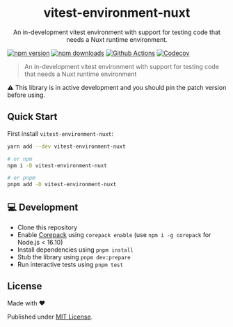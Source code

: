 <h1 align="center">vitest-environment-nuxt</h1>
<p align="center">An in-development vitest environment with support for testing code that needs a Nuxt runtime environment.</p>

<p align="center">

[![npm version][npm-version-src]][npm-version-href]
[![npm downloads][npm-downloads-src]][npm-downloads-href]
[![Github Actions][github-actions-src]][github-actions-href]
[![Codecov][codecov-src]][codecov-href]

</p>

> An in-development vitest environment with support for testing code that needs a Nuxt runtime environment

⚠️ This library is in active development and you should pin the patch version before using.

## Quick Start

First install `vitest-environment-nuxt`:

```bash
yarn add --dev vitest-environment-nuxt

# or npm
npm i -D vitest-environment-nuxt

# or pnpm
pnpm add -D vitest-environment-nuxt
```

## 💻 Development

- Clone this repository
- Enable [Corepack](https://github.com/nodejs/corepack) using `corepack enable` (use `npm i -g corepack` for Node.js < 16.10)
- Install dependencies using `pnpm install`
- Stub the library using `pnpm dev:prepare`
- Run interactive tests using `pnpm test`

## License

Made with ❤️

Published under [MIT License](./LICENCE).

<!-- Badges -->

[npm-version-src]: https://img.shields.io/npm/v/vitest-environment-nuxt?style=flat-square
[npm-version-href]: https://npmjs.com/package/vitest-environment-nuxt
[npm-downloads-src]: https://img.shields.io/npm/dm/vitest-environment-nuxt?style=flat-square
[npm-downloads-href]: https://npmjs.com/package/vitest-environment-nuxt
[github-actions-src]: https://img.shields.io/github/workflow/status/danielroe/vitest-environment-nuxt/ci/main?style=flat-square
[github-actions-href]: https://github.com/danielroe/vitest-environment-nuxt/actions?query=workflow%3Aci
[codecov-src]: https://img.shields.io/codecov/c/gh/danielroe/vitest-environment-nuxt/main?style=flat-square
[codecov-href]: https://codecov.io/gh/danielroe/vitest-environment-nuxt
